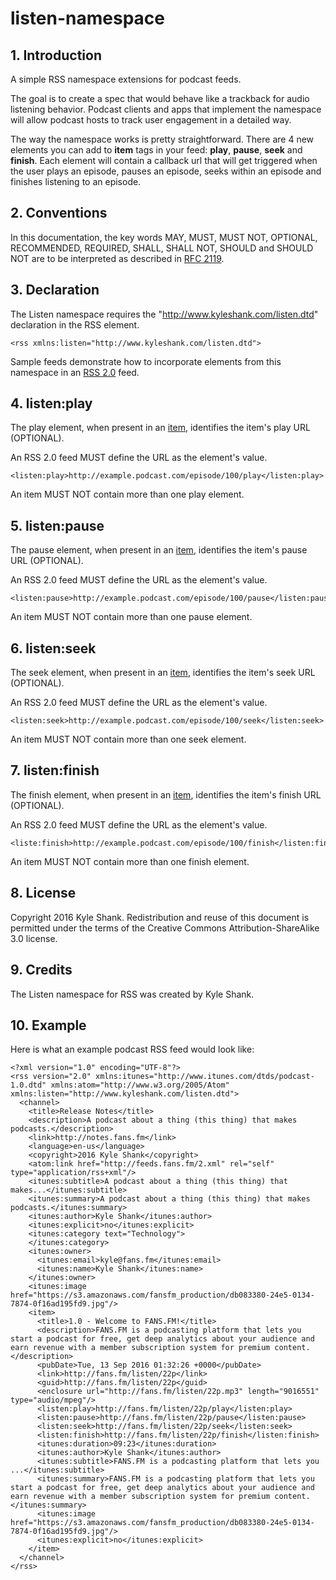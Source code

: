 # listen-namespace

## 1. Introduction

A simple RSS namespace extensions for podcast feeds.

The goal is to create a spec that would behave like a trackback for audio listening behavior.  Podcast clients and apps that implement the namespace will allow podcast hosts to track user engagement in a detailed way.

The way the namespace works is pretty straightforward.  There are 4 new elements you can add to **item** tags in your feed: **play**, **pause**, **seek** and **finish**.  Each element will contain a callback url that will get triggered when the user plays an episode, pauses an episode, seeks within an episode and finishes listening to an episode.

## 2. Conventions

In this documentation, the key words MAY, MUST, MUST NOT, OPTIONAL, RECOMMENDED, REQUIRED, SHALL, SHALL NOT, SHOULD and SHOULD NOT are to be interpreted as described in [RFC 2119](http://www.ietf.org/rfc/rfc2119.txt).

## 3. Declaration

The Listen namespace requires the "http://www.kyleshank.com/listen.dtd" declaration in the RSS element.

    <rss xmlns:listen="http://www.kyleshank.com/listen.dtd">

Sample feeds demonstrate how to incorporate elements from this namespace in an [RSS 2.0](https://raw.githubusercontent.com/kyleshank/listen-namespace/master/example/podcast.xml) feed.

## 4. listen:play

The play element, when present in an [item](http://www.rssboard.org/rss-specification#hrelementsOfLtitemgt), identifies the item's play URL (OPTIONAL).

An RSS 2.0 feed MUST define the URL as the element's value.

    <listen:play>http://example.podcast.com/episode/100/play</listen:play>

An item MUST NOT contain more than one play element.

## 5. listen:pause

The pause element, when present in an [item](http://www.rssboard.org/rss-specification#hrelementsOfLtitemgt), identifies the item's pause URL (OPTIONAL).

An RSS 2.0 feed MUST define the URL as the element's value.

    <listen:pause>http://example.podcast.com/episode/100/pause</listen:pause>

An item MUST NOT contain more than one pause element.

## 6. listen:seek

The seek element, when present in an [item](http://www.rssboard.org/rss-specification#hrelementsOfLtitemgt), identifies the item's seek URL (OPTIONAL).

An RSS 2.0 feed MUST define the URL as the element's value.

    <listen:seek>http://example.podcast.com/episode/100/seek</listen:seek>

An item MUST NOT contain more than one seek element.

## 7. listen:finish

The finish element, when present in an [item](http://www.rssboard.org/rss-specification#hrelementsOfLtitemgt), identifies the item's finish URL (OPTIONAL).

An RSS 2.0 feed MUST define the URL as the element's value.

    <liste:finish>http://example.podcast.com/episode/100/finish</listen:finish>

An item MUST NOT contain more than one finish element.

## 8. License

Copyright 2016 Kyle Shank. Redistribution and reuse of this document is permitted under the terms of the Creative Commons Attribution-ShareAlike 3.0 license.

## 9. Credits

The Listen namespace for RSS was created by Kyle Shank.

## 10. Example

Here is what an example podcast RSS feed would look like:

    <?xml version="1.0" encoding="UTF-8"?>
    <rss version="2.0" xmlns:itunes="http://www.itunes.com/dtds/podcast-1.0.dtd" xmlns:atom="http://www.w3.org/2005/Atom" xmlns:listen="http://www.kyleshank.com/listen.dtd">
      <channel>
        <title>Release Notes</title>
        <description>A podcast about a thing (this thing) that makes podcasts.</description>
        <link>http://notes.fans.fm</link>
        <language>en-us</language>
        <copyright>2016 Kyle Shank</copyright>
        <atom:link href="http://feeds.fans.fm/2.xml" rel="self" type="application/rss+xml"/>
        <itunes:subtitle>A podcast about a thing (this thing) that makes...</itunes:subtitle>
        <itunes:summary>A podcast about a thing (this thing) that makes podcasts.</itunes:summary>
        <itunes:author>Kyle Shank</itunes:author>
        <itunes:explicit>no</itunes:explicit>
        <itunes:category text="Technology">
        </itunes:category>
        <itunes:owner>
          <itunes:email>kyle@fans.fm</itunes:email>
          <itunes:name>Kyle Shank</itunes:name>
        </itunes:owner>
        <itunes:image href="https://s3.amazonaws.com/fansfm_production/db083380-24e5-0134-7874-0f16ad195fd9.jpg"/>
        <item>
          <title>1.0 - Welcome to FANS.FM!</title>
          <description>FANS.FM is a podcasting platform that lets you start a podcast for free, get deep analytics about your audience and earn revenue with a member subscription system for premium content.</description>
          <pubDate>Tue, 13 Sep 2016 01:32:26 +0000</pubDate>
          <link>http://fans.fm/listen/22p</link>
          <guid>http://fans.fm/listen/22p</guid>
          <enclosure url="http://fans.fm/listen/22p.mp3" length="9016551" type="audio/mpeg"/>
          <listen:play>http://fans.fm/listen/22p/play</listen:play>
          <listen:pause>http://fans.fm/listen/22p/pause</listen:pause>
          <listen:seek>http://fans.fm/listen/22p/seek</listen:seek>
          <listen:finish>http://fans.fm/listen/22p/finish</listen:finish>
          <itunes:duration>09:23</itunes:duration>
          <itunes:author>Kyle Shank</itunes:author>
          <itunes:subtitle>FANS.FM is a podcasting platform that lets you ...</itunes:subtitle>
          <itunes:summary>FANS.FM is a podcasting platform that lets you start a podcast for free, get deep analytics about your audience and earn revenue with a member subscription system for premium content.</itunes:summary>
          <itunes:image href="https://s3.amazonaws.com/fansfm_production/db083380-24e5-0134-7874-0f16ad195fd9.jpg"/>
          <itunes:explicit>no</itunes:explicit>
        </item>
      </channel>
    </rss>
